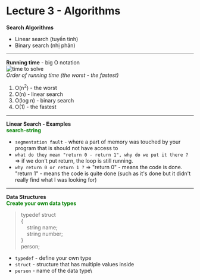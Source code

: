 # Lecture 3 - Algorithms
**Search Algorithms**
- Linear search (tuyến tính)
- Binary search (nhị phân)

---
**Running time** - big O notation \
![time to solve](https://cs50.harvard.edu/x/2023/notes/3/cs50Week3Slide042.png) \
*Order of running time (the worst - the fastest)*
1. O(n<sup>2</sup>) - the worst
2. O(n) - linear search 
3. O(log n) - binary search
4. O(1) - the fastest 
---
**Linear Search - Examples** \
<font color="green">**search-string**</font>
- `segmentation fault` - where a part of memory was touched by your program that is should not have access to
- `what do they mean "return 0 - return 1", why do we put it there ?` => if we don't put return, the loop is still running.
- `why return 0 or return 1 ?` => "return 0" - means the code is done. "return 1" - means the code is quite done (such as it's done but it didn't really find what I was looking for)
--- 
**Data Structures**\
<font color="green">**Create your own data types**</font>
> typedef struct\
>{\
>   &nbsp;&nbsp;&nbsp;&nbsp;string name;\
>   &nbsp;&nbsp;&nbsp;&nbsp;string number;\
>}\
> person;
- `typedef` - define your own type
- `struct` - structure that has multiple values inside 
- `person` - name of the data type\ 
